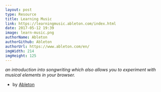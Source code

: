 ```yaml
---
layout: post
type: Resource
title: Learning Music
link: https://learningmusic.ableton.com/index.html
date: 2017-05-12 19:39
image: learn-music.png
authorName: Ableton
authorGithub: Ableton
authorUrl: https://www.ableton.com/en/
imgWidth: 214
imgHeight: 125
---
```


_an introduction into songwriting which also allows you to experiment with musical elements in your browser._

- by [Ableton](https://www.ableton.com/en/)
